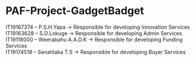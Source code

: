 # PAF-Project-GadgetBadget

IT19167374 – P.S.H.Yapa -> Responsible for developing Innovation Services  
IT19163628 – S.D.Lokuge -> Responsible for developing Admin Services  
IT19118000 – Weerabahu A.A.D.K -> Responsible for developing Funding Services  
IT19174518 – Senatilaka T.S -> Responsible for developing Buyer Services

